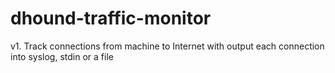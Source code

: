 # dhound-traffic-monitor
v1. Track connections from machine to Internet with output each connection into syslog, stdin or a file
